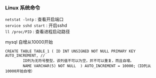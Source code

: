 ### Linux 系统命令	

`netstat -lntp` : 查看开启端口		
`service sshd start` : 开启sshd		
`ll /proc/PID` : 查看进程启动路径	

mysql 自增从10000开始
```
CREATE TABLE TABLE_1 ( ID INT UNSIGNED NOT NULL PRIMARY KEY AUTO_INCREMENT, //
		ID列为无符号整型，该列值不可以为空，并不可以重复，而且自增。
		NAME VARCHAR(5) NOT NULL  ) AUTO_INCREMENT = 10000;（ID列从10000开始自增）
```
